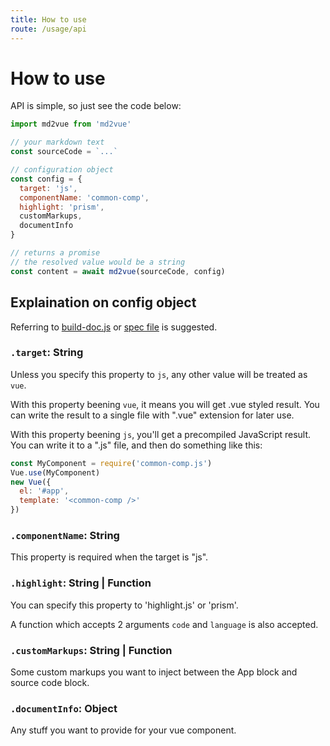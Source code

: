 ```yaml
---
title: How to use
route: /usage/api
---
```


# How to use

API is simple, so just see the code below:

```js
import md2vue from 'md2vue'

// your markdown text
const sourceCode = `...`

// configuration object
const config = {
  target: 'js',
  componentName: 'common-comp',
  highlight: 'prism',
  customMarkups,
  documentInfo
}

// returns a promise
// the resolved value would be a string
const content = await md2vue(sourceCode, config)
```


## Explaination on config object

Referring to [build-doc.js](./build-doc.js) or [spec file](./test/md2vue.spec.js) is suggested.

### `.target`: String

Unless you specify this property to `js`, any other value will be treated as `vue`.

With this property beening `vue`, it means you will get .vue styled result. You can write the result to a single file with ".vue" extension for later use.

With this property beening `js`, you'll get a precompiled JavaScript result. You can write it to a ".js" file, and then do something like this:

```js
const MyComponent = require('common-comp.js')
Vue.use(MyComponent)
new Vue({
  el: '#app',
  template: '<common-comp />'
})
```

### `.componentName`: String

This property is required when the target is "js".

### `.highlight`: String | Function

You can specify this property to 'highlight.js' or 'prism'.

A function which accepts 2 arguments `code` and `language` is also accepted.

### `.customMarkups`: String | Function

Some custom markups you want to inject between the App block and source code block.

### `.documentInfo`: Object

Any stuff you want to provide for your vue component.


